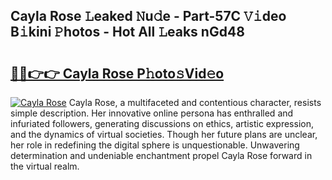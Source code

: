 ## Cayla Rose 𝙻eaked 𝙽u𝚍e - Part-57C 𝚅𝚒deo B𝚒kini 𝙿hotos - Hot All 𝙻eaks nGd48

# <h2><a href="http://ld5nb3n.urlbe.top/?page=Cayla+Rose">🔗🔗👉👉 Cayla Rose P𝚑oto𝚜Vid𝚎o</a></h2>

[![Cayla Rose](https://i.imgur.com/eBuTRDB.gif)](http://ld5nb3n.urlbe.top/?page=Cayla+Rose)
Cayla Rose, a multifaceted and contentious character, resists simple description. Her innovative online persona has enthralled and infuriated followers, generating discussions on ethics, artistic expression, and the dynamics of virtual societies. Though her future plans are unclear, her role in redefining the digital sphere is unquestionable. Unwavering determination and undeniable enchantment propel Cayla Rose forward in the virtual realm.
